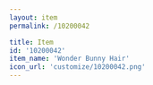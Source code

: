 ```yaml
---
layout: item
permalink: /10200042

title: Item
id: '10200042'
item_name: 'Wonder Bunny Hair'
icon_url: 'customize/10200042.png'
---
```

